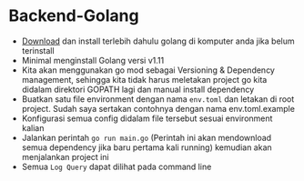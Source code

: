 # Backend-Golang
- [Download](https://golang.org) dan install terlebih dahulu golang di komputer anda jika belum terinstall
- Minimal menginstall Golang versi v1.11
- Kita akan menggunakan go mod sebagai Versioning & Dependency management, sehingga kita tidak harus meletakan project go kita didalam direktori GOPATH lagi dan manual install dependency
- Buatkan satu file environment dengan nama `env.toml` dan letakan di root project. Sudah saya sertakan contohnya dengan nama env.toml.example
- Konfigurasi semua config didalam file tersebut sesuai environment kalian
- Jalankan perintah `go run main.go` (Perintah ini akan mendownload semua dependency jika baru pertama kali running) kemudian akan menjalankan project ini
- Semua `Log Query` dapat dilihat pada command line